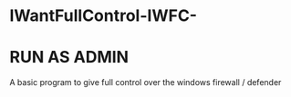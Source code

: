 # IWantFullControl-IWFC-
# RUN AS ADMIN
A basic program to give full control over the windows firewall / defender
